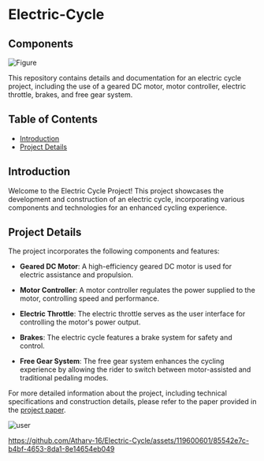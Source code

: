 # Electric-Cycle

## Components
![Figure](https://github.com/Atharv-16/Electric-Cycle/assets/119600601/a136846f-a421-4bc9-9f07-db483b721893)


This repository contains details and documentation for an electric cycle project, including the use of a geared DC motor, motor controller, electric throttle, brakes, and free gear system.

## Table of Contents

- [Introduction](#introduction)
- [Project Details](#project-details)

## Introduction

Welcome to the Electric Cycle Project! This project showcases the development and construction of an electric cycle, incorporating various components and technologies for an enhanced cycling experience.

## Project Details

The project incorporates the following components and features:

- **Geared DC Motor**: A high-efficiency geared DC motor is used for electric assistance and propulsion.

- **Motor Controller**: A motor controller regulates the power supplied to the motor, controlling speed and performance.

- **Electric Throttle**: The electric throttle serves as the user interface for controlling the motor's power output.

- **Brakes**: The electric cycle features a brake system for safety and control.

- **Free Gear System**: The free gear system enhances the cycling experience by allowing the rider to switch between motor-assisted and traditional pedaling modes.

For more detailed information about the project, including technical specifications and construction details, please refer to the paper provided in the [project paper](Paper.pdf).


![user](test_run.gif)



https://github.com/Atharv-16/Electric-Cycle/assets/119600601/85542e7c-b4bf-4653-8da1-8e14654eb049

